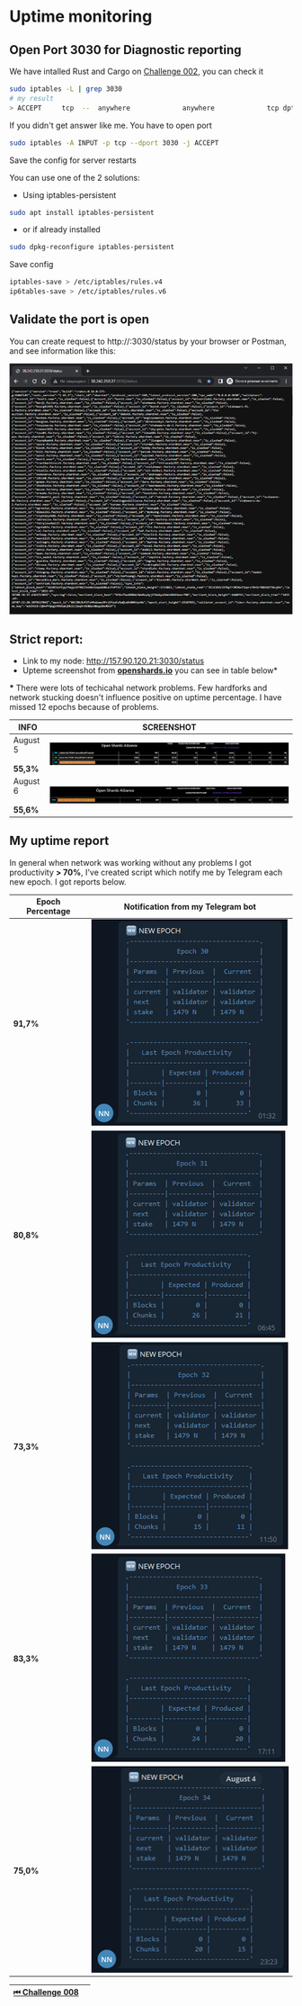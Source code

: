 # Uptime monitoring

## Open Port 3030 for Diagnostic reporting

We have intalled Rust and Cargo on [Challenge 002](./challenge_002.md), you can check it

```bash
sudo iptables -L | grep 3030
# my result
> ACCEPT     tcp  --  anywhere             anywhere             tcp dpt:3030
```

If you didn't get answer like me. You have to open port

```bash
sudo iptables -A INPUT -p tcp --dport 3030 -j ACCEPT
```

Save the config for server restarts

You can use one of the 2 solutions:

- Using iptables-persistent

```bash
sudo apt install iptables-persistent
```

- or if already installed

```bash
sudo dpkg-reconfigure iptables-persistent
```

Save config

```bash
iptables-save > /etc/iptables/rules.v4
ip6tables-save > /etc/iptables/rules.v6
```

## Validate the port is open

You can create request to http://<YOUR IP>:3030/status by your browser or Postman, and see information like this:

![img](../images/node/port_3030_status.png)

## Strict report:

- Link to my node: http://157.90.120.21:3030/status
- Upteme screenshot from [**openshards.io**](https://openshards.io/shardnet-uptime-scoreboard/) you can see in table below\*

<b>\*</b> There were lots of techicahal network problems. Few hardforks and network stucking doesn't influence positive on uptime percentage. I have missed 12 epochs because of problems.

| **INFO**                    | **SCREENSHOT**                                                   |
| --------------------------- | ---------------------------------------------------------------- |
| August 5 <br><br> **55,3%** | ![img](../images/scoreboard/05-08-2022_stakewars-scoreboard.PNG) |
| August 6 <br><br> **55,6%** |![img](../images/scoreboard/06-08-2022_stakewars-scoreboard.PNG)                                                     |

## My uptime report

In general when network was working without any problems I got productivity **> 70%**,
I've created script which notify me by Telegram each new epoch. I got reports below.

| Epoch Percentage | Notification from my Telegram bot                               |
| ---------------- | --------------------------------------------------------------- |
| **91,7%**        | ![img](../images/scoreboard/epoch30_tg-uptime-notification.png) |
| **80,8%**        | ![img](../images/scoreboard/epoch31_tg-uptime-notification.png) |
| **73,3%**        | ![img](../images/scoreboard/epoch32_tg-uptime-notification.png) |
| **83,3%**        | ![img](../images/scoreboard/epoch33_tg-uptime-notification.png) |
| **75,0%**        | ![img](../images/scoreboard/epoch34_tg-uptime-notification.png) |

| [⏮ Challenge 008 ](./challenge_008.md) | <!--  [Challenge 010 ⏭](./challenge_010.md) --> |
| -------------------------------------- | ----------------------------------------------- |
